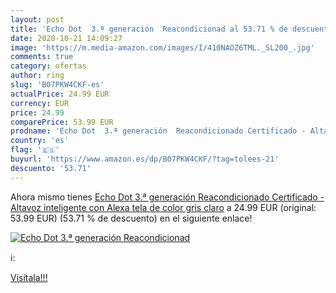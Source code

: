 ```yaml
---
layout: post
title: 'Echo Dot  3.ª generación  Reacondicionad al 53.71 % de descuento'
date: 2020-10-21 14:09:27
image: 'https://m.media-amazon.com/images/I/410NAOZ6TML._SL200_.jpg'
comments: true
category: ofertas
author: ring
slug: 'B07PKW4CKF-es'
actualPrice: 24.99 EUR
currency: EUR
price: 24.99
comparePrice: 53.99 EUR
prodname: 'Echo Dot  3.ª generación  Reacondicionado Certificado - Altavoz inteligente con Alexa  tela de color gris claro'
country: 'es'
flag: '🇪🇸'
buyurl: 'https://www.amazon.es/dp/B07PKW4CKF/?tag=tolees-21'
descuento: '53.71'
---
```


Ahora mismo tienes [Echo Dot  3.ª generación  Reacondicionado Certificado - Altavoz inteligente con Alexa  tela de color gris claro](https://www.amazon.es/dp/B07PKW4CKF/?tag=tolees-21) a 24.99 EUR (original: 53.99 EUR) (53.71 %  de descuento) en el siguiente enlace!

[![Echo Dot  3.ª generación  Reacondicionad](https://m.media-amazon.com/images/I/410NAOZ6TML._SL200_.jpg)](https://www.amazon.es/dp/B07PKW4CKF/?tag=tolees-21)

ℹ️:


[Visítala!!!](https://www.amazon.es/dp/B07PKW4CKF/?tag=tolees-21)

